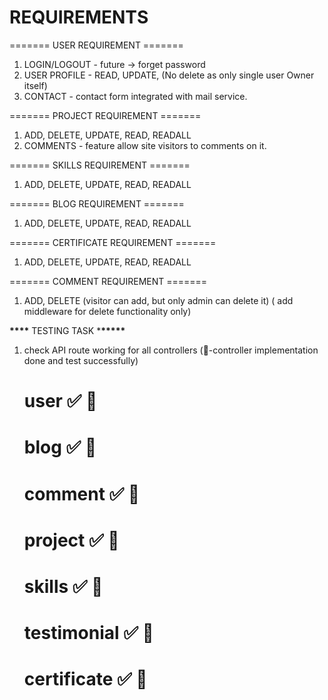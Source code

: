 # REQUIREMENTS

======= USER REQUIREMENT =======

1. LOGIN/LOGOUT - future -> forget password
2. USER PROFILE - READ, UPDATE, (No delete as only single user Owner itself)
3. CONTACT - contact form integrated with mail service.

======= PROJECT REQUIREMENT =======

1. ADD, DELETE, UPDATE, READ, READALL
2. COMMENTS - feature allow site visitors to comments on it.

======= SKILLS REQUIREMENT =======

1. ADD, DELETE, UPDATE, READ, READALL

======= BLOG REQUIREMENT =======

1. ADD, DELETE, UPDATE, READ, READALL

======= CERTIFICATE REQUIREMENT =======

1. ADD, DELETE, UPDATE, READ, READALL

======= COMMENT REQUIREMENT =======

1. ADD, DELETE
   (visitor can add, but only admin can delete it)
   ( add middleware for delete functionality only)

**\*\*\*\*** TESTING TASK \***\*\*\*\*\***

1. check API route working for all controllers (🔴-controller implementation done and test successfully)
   # user ✅  🔴 
   # blog ✅  🔴
   # comment ✅ 🔴
   # project ✅  🔴
   # skills ✅   🔴
   # testimonial ✅  🔴
   # certificate ✅  🔴


